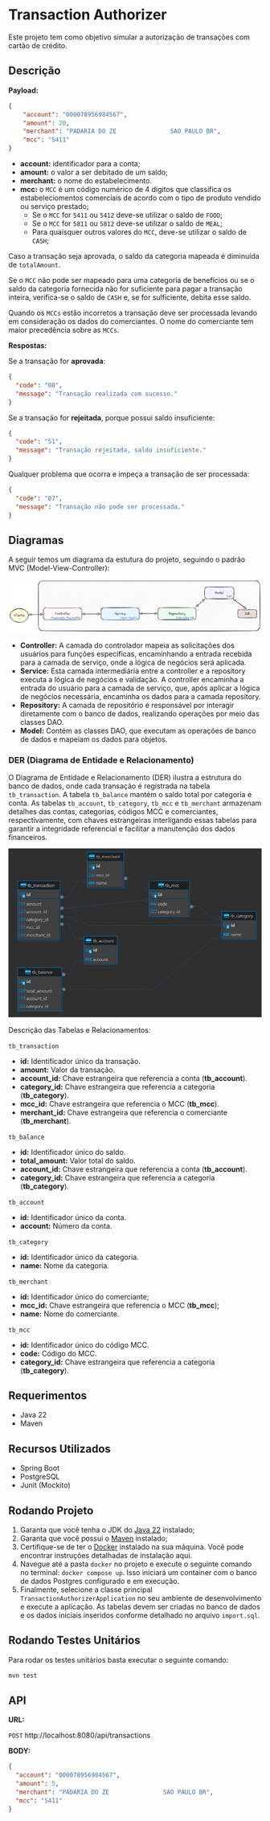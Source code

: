 # Transaction Authorizer

Este projeto tem como objetivo simular a autorização de transações com cartão de crédito.

## Descrição

**Payload:**
```json
{
    "account": "000078956984567",
    "amount": 20,
    "merchant": "PADARIA DO ZE               SAO PAULO BR",
    "mcc": "5411"    
}
```
- **account:** identificador para a conta;
- **amount:** o valor a ser debitado de um saldo;
- **merchant:** o nome do estabelecimento.
- **mcc:** o `MCC` é um código numérico de 4 digitos que classifica os estabeleciomentos comerciais de acordo com o tipo de produto vendido ou serviço prestado;
  - Se o `MCC` for `5411` ou `5412` deve-se utilizar o saldo de `FOOD`;
  - Se o `MCC` for `5811` ou `5812` deve-se utilizar o saldo de `MEAL`;
  - Para quaisquer outros valores do `MCC`, deve-se utilizar o saldo de `CASH`;

Caso a transação seja aprovada, o saldo da categoria mapeada é diminuída de `totalAmount`.

Se o `MCC` não pode ser mapeado para uma categoria de benefícios ou se o saldo da categoria fornecida não for suficiente para pagar a transação inteira, verifica-se o saldo de `CASH` e, se for sulficiente, debita esse saldo.

Quando os `MCCs` estão incorretos a transação deve ser processada levando em consideração os dados do comerciantes. O nome do comerciante tem maior precedência sobre as `MCCs`.

**Respostas:**

Se a transação for **aprovada**:
```json
{
  "code": "00",
  "message": "Transação realizada com sucesso."
}
```
Se a transação for **rejeitada**, porque possui saldo insuficiente:
```json
{
  "code": "51",
  "message": "Transação rejeitada, saldo insuficiente."
}
```
Qualquer problema que ocorra e impeça a transação de ser processada:
```json
{
  "code": "07",
  "message": "Transação não pode ser processada."
}
```

## Diagramas
A seguir temos um diagrama da estutura do projeto, seguindo o padrão MVC (Model-View-Controller):

![MVC](docs/images/mvc.png)

- **Controller:** A camada do controlador mapeia as solicitações dos usuários para funções específicas, encaminhando a entrada recebida para a camada de serviço, onde a lógica de negócios será aplicada.
- **Service:** Esta camada intermediária entre a controller e a repository executa a lógica de negócios e validação. A controller encaminha a entrada do usuário para a camada de serviço, que, após aplicar a lógica de negócios necessária, encaminha os dados para a camada repository.
- **Repository:** A camada de repositório é responsável por interagir diretamente com o banco de dados, realizando operações por meio das classes DAO.
- **Model:** Contém as classes DAO, que executam as operações de banco de dados e mapeiam os dados para objetos.

### DER (Diagrama de Entidade e Relacionamento)

O Diagrama de Entidade e Relacionamento (DER) ilustra a estrutura do banco de dados, onde cada transação é registrada na tabela `tb_transaction`. A tabela `tb_balance` mantém o saldo total por categoria e conta. As tabelas `tb_account`, `tb_category`, `tb_mcc` e `tb_merchant` armazenam detalhes das contas, categorias, códigos MCC e comerciantes, respectivamente, com chaves estrangeiras interligando essas tabelas para garantir a integridade referencial e facilitar a manutenção dos dados financeiros.

![ER Diagrama](docs/images/er-diagram.png)

Descrição das Tabelas e Relacionamentos:

`tb_transaction`
  - **id:** Identificador único da transação.
  - **amount:** Valor da transação.
  - **account_id:** Chave estrangeira que referencia a conta (**tb_account**).
  - **category_id:** Chave estrangeira que referencia a categoria (**tb_category**).
  - **mcc_id:** Chave estrangeira que referencia o MCC (**tb_mcc**).
  - **merchant_id:** Chave estrangeira que referencia o comerciante (**tb_merchant**).


`tb_balance`
  - **id:** Identificador único do saldo.
  - **total_amount:** Valor total do saldo.
  - **account_id:** Chave estrangeira que referencia a conta (**tb_account**).
  - **category_id:** Chave estrangeira que referencia a categoria (**tb_category**).


`tb_account`
  - **id:** Identificador único da conta.
  - **account:** Número da conta.


`tb_category`
  - **id:** Identificador único da categoria. 
  - **name:** Nome da categoria.


`tb_merchant`
  - **id:** Identificador único do comerciante;
  - **mcc_id:** Chave estrangeira que referencia o MCC (**tb_mcc**);
  - **name:** Nome do comerciante.


`tb_mcc`
  - **id:** Identificador único do código MCC.
  - **code:** Código do MCC.
  - **category_id:** Chave estrangeira que referencia a categoria (**tb_category**).

## Requerimentos
- Java 22
- Maven

## Recursos Utilizados
- Spring Boot
- PostgreSQL
- Junit (Mockito)

## Rodando Projeto

1. Garanta que você tenha o JDK do [Java 22](https://jdk.java.net/22/) instalado;
2. Garanta que você possui o [Maven](https://maven.apache.org/download.cgi) instalado;
3. Certifique-se de ter o [Docker](https://docs.docker.com/desktop/) instalado na sua máquina. Você pode encontrar instruções detalhadas de instalação aqui.
4. Navegue até a pasta `docker` no projeto e execute o seguinte comando no terminal: `docker compose up`. Isso iniciará um container com o banco de dados Postgres configurado e em execução.
5. Finalmente, selecione a classe principal `TransactionAuthorizerApplication` no seu ambiente de desenvolvimento e execute a aplicação. As tabelas devem ser criadas no banco de dados e os dados iniciais inseridos conforme detalhado no arquivo `import.sql`.

## Rodando Testes Unitários
Para rodar os testes unitários basta executar o seguinte comando:
```bash
mvn test
```

## API

**URL:**

`POST` http://localhost:8080/api/transactions

**BODY:**
```json
{
  "account": "000078956984567",
  "amount": 5,
  "merchant": "PADARIA DO ZE               SAO PAULO BR",
  "mcc": "5411"
}
```
